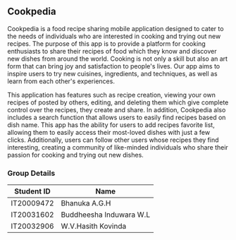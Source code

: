 ## Cookpedia

Cookpedia is a food recipe sharing mobile application designed to cater to the needs of individuals who are interested in cooking and trying out new recipes. The purpose of this app is to provide a platform for cooking enthusiasts to share their recipes of food which they know and discover new dishes from around the world. Cooking is not only a skill but also an art form that can bring joy and satisfaction to people's lives. Our app aims to inspire users to try new cuisines, ingredients, and techniques, as well as learn from each other's experiences.

This application has features such as recipe creation, viewing your own recipes of posted by others, editing, and deleting them which give complete control over the recipes, they create and share. In addition, Cookpedia also includes a search function that allows users to easily find recipes based on dish name. This app has the ability for users to add recipes favorite list, allowing them to easily access their most-loved dishes with just a few clicks. Additionally, users can follow other users whose recipes they find interesting, creating a community of like-minded individuals who share their passion for cooking and trying out new dishes.

### Group Details

| Student ID | Name                    |
| ---------- | ----------------------- |
| IT20009472 | Bhanuka A.G.H           |
| IT20031602 | Buddheesha Induwara W.L |
| IT20032906 | W.V.Hasith Kovinda      |

